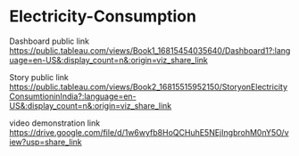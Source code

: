 # Electricity-Consumption

Dashboard public link https://public.tableau.com/views/Book1_16815454035640/Dashboard1?:language=en-US&:display_count=n&:origin=viz_share_link

Story public link https://public.tableau.com/views/Book2_16815515952150/StoryonElectricityConsumtioninIndia?:language=en-US&:display_count=n&:origin=viz_share_link

video demonstration link https://drive.google.com/file/d/1w6wyfb8HoQCHuhE5NEjIngbrohM0nY5O/view?usp=share_link 

